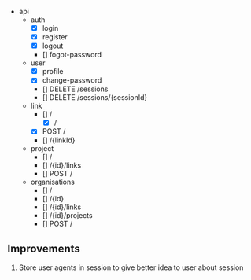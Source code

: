 -  api
   -  auth
      -  [x] login
      -  [x] register
      -  [x] logout
      -  [] fogot-password
   -  user
      -  [x] profile
      -  [x] change-password
      -  [] DELETE /sessions
      -  [] DELETE /sessions/{sessionId}
   -  link
      -  [] /
         -  [x] /
      -  [x] POST /
      -  [] /{linkId}
   -  project
      -  [] /
      -  [] /{id}/links
      -  [] POST /
   -  organisations
      -  [] /
      -  [] /{id}
      -  [] /{id}/links
      -  [] /{id}/projects
      -  [] POST /

## Improvements

1. Store user agents in session to give better idea to user about session
